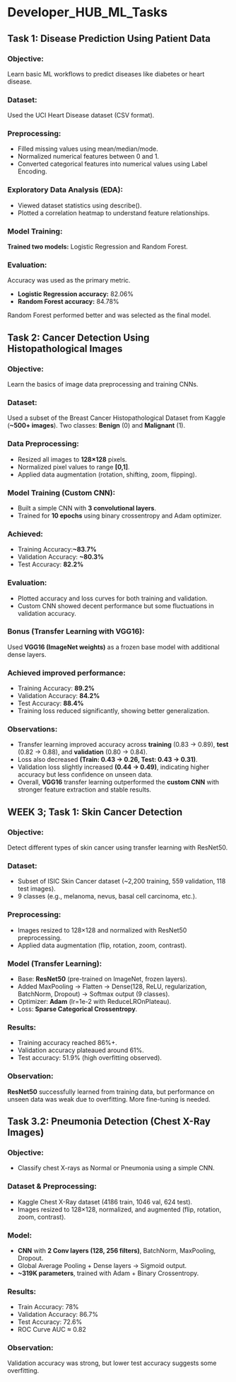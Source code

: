 # Developer_HUB_ML_Tasks

## Task 1: Disease Prediction Using Patient Data
### Objective:
Learn basic ML workflows to predict diseases like diabetes or heart disease.
### Dataset:
Used the UCI Heart Disease dataset (CSV format).
### Preprocessing:
- Filled missing values using mean/median/mode.
- Normalized numerical features between 0 and 1.
- Converted categorical features into numerical values using Label Encoding.
### Exploratory Data Analysis (EDA):
- Viewed dataset statistics using describe().
- Plotted a correlation heatmap to understand feature relationships.
### Model Training:
**Trained two models:** Logistic Regression and Random Forest.
### Evaluation:
Accuracy was used as the primary metric.
- **Logistic Regression accuracy:** 82.06%
- **Random Forest accuracy:** 84.78%

Random Forest performed better and was selected as the final model.

## Task 2: Cancer Detection Using Histopathological Images
### Objective:
Learn the basics of image data preprocessing and training CNNs.
### Dataset:
Used a subset of the Breast Cancer Histopathological Dataset from Kaggle (**~500+ images**).
Two classes: **Benign** (0) and **Malignant** (1).
### Data Preprocessing:
- Resized all images to **128×128** pixels.
- Normalized pixel values to range **[0,1]**.
- Applied data augmentation (rotation, shifting, zoom, flipping).
### Model Training (Custom CNN):
- Built a simple CNN with **3 convolutional layers**.
- Trained for **10 epochs** using binary crossentropy and Adam optimizer.
### Achieved:
- Training Accuracy:**~83.7%**
- Validation Accuracy: **~80.3%**
- Test Accuracy: **82.2%**
### Evaluation:
- Plotted accuracy and loss curves for both training and validation.
- Custom CNN showed decent performance but some fluctuations in validation accuracy.
### Bonus (Transfer Learning with VGG16):
Used **VGG16 (ImageNet weights)** as a frozen base model with additional dense layers.
### Achieved improved performance:
- Training Accuracy: **89.2%**
- Validation Accuracy: **84.2%**
- Test Accuracy: **88.4%**
- Training loss reduced significantly, showing better generalization.
### Observations:
- Transfer learning improved accuracy across **training** (0.83 → 0.89), **test** (0.82 → 0.88), and **validation** (0.80 → 0.84).
- Loss also decreased **(Train: 0.43 → 0.26, Test: 0.43 → 0.31)**.
- Validation loss slightly increased **(0.44 → 0.49)**, indicating higher accuracy but less confidence on unseen data.
- Overall, **VGG16** transfer learning outperformed the **custom CNN** with stronger feature extraction and stable results.

## WEEK 3; Task 1: Skin Cancer Detection

### Objective:
Detect different types of skin cancer using transfer learning with ResNet50.
### Dataset:
- Subset of ISIC Skin Cancer dataset (~2,200 training, 559 validation, 118 test images).
- 9 classes (e.g., melanoma, nevus, basal cell carcinoma, etc.).
### Preprocessing:
- Images resized to 128×128 and normalized with ResNet50 preprocessing.
- Applied data augmentation (flip, rotation, zoom, contrast).
### Model (Transfer Learning):
- Base: **ResNet50** (pre-trained on ImageNet, frozen layers).
- Added MaxPooling → Flatten → Dense(128, ReLU, regularization, BatchNorm, Dropout) → Softmax output (9 classes).
- Optimizer: **Adam** (lr=1e-2 with ReduceLROnPlateau).
- Loss: **Sparse Categorical Crossentropy**.
### Results:
- Training accuracy reached 86%+.
- Validation accuracy plateaued around 61%.
- Test accuracy: 51.9% (high overfitting observed).
### Observation:
**ResNet50** successfully learned from training data, but performance on unseen data was weak due to overfitting. More fine-tuning is needed.

## Task 3.2: Pneumonia Detection (Chest X-Ray Images)

### Objective:
- Classify chest X-rays as Normal or Pneumonia using a simple CNN.
### Dataset & Preprocessing:
- Kaggle Chest X-Ray dataset (4186 train, 1046 val, 624 test).
- Images resized to 128×128, normalized, and augmented (flip, rotation, zoom, contrast).
### Model:
- **CNN** with **2 Conv layers (128, 256 filters)**, BatchNorm, MaxPooling, Dropout.
- Global Average Pooling + Dense layers → Sigmoid output.
- **~319K parameters**, trained with Adam + Binary Crossentropy.
### Results:
- Train Accuracy: 78%
- Validation Accuracy: 86.7%
- Test Accuracy: 72.6%
- ROC Curve AUC ≈ 0.82
### Observation:
Validation accuracy was strong, but lower test accuracy suggests some overfitting.
